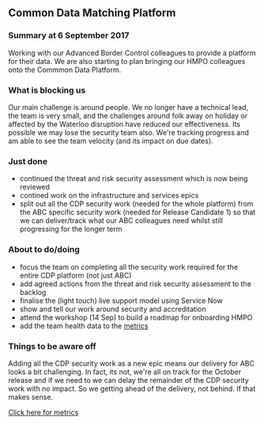 ## Common Data Matching Platform

### Summary at 6 September  2017
Working with our Advanced Border Control colleagues to provide a platform for their data.
We are also starting to plan bringing our HMPO colleagues onto the Commmon Data Platform.

### What is blocking us
Our main challenge is around people. We no longer have a technical lead, the team is very small, and the challenges around folk away on holiday or affected by the Waterloo disruption have reduced our effectiveness. Its possible we may lose the security team also. We're tracking progress and am able to see the team velocity (and its impact on due dates). 

### Just done
- continued the threat and risk security assessment which is now being reviewed
- contined work on the infrastructure and services epics
- split out all the CDP  security work (needed for the whole platform) from the ABC specific security work (needed for Release Candidate 1) so that we can deliver/track what our ABC colleagues need whilst still progressing for the longer term

### About to do/doing
- focus the team on completing all the security work required for the entire CDP platform (not just ABC)
- add agreed actions from the threat and risk security assessment to the backlog
- finalise the (light touch) live support model using Service Now
- show and tell our work around security and accreditation
- attend the workshop (14 Sep) to build a roadmap for onboarding HMPO
- add the team health data to the [metrics](metrics.html)

### Things to be aware off
Adding all the CDP security work as a new epic means our delivery for ABC looks a bit challenging. In fact, its not, we're all on track for the October release and if we need to we can delay the remainder of the CDP security work with no impact. So we getting ahead of the delivery, not behind. If that makes sense.

[Click here for metrics](metrics.html)
